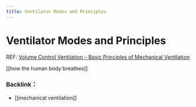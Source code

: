 ```yaml
---
title: Ventilator Modes and Principles
---
```

# Ventilator Modes and Principles

REF:
[Volume Control Ventilation – Basic Principles of Mechanical Ventilation](https://ecampusontario.pressbooks.pub/mechanicalventilators/chapter/volume-control-ventilation/)

[[how the human body breathes]]

### Backlink：

- [[mechanical ventilation]]
